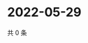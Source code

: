 # 2022-05-29

共 0 条

<!-- BEGIN WEIBO -->
<!-- 最后更新时间 Sun May 29 2022 11:24:03 GMT+0800 (China Standard Time) -->

<!-- END WEIBO -->

